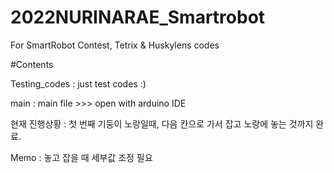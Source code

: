 # 2022NURINARAE_Smartrobot
For SmartRobot Contest, Tetrix & Huskylens codes

#Contents

Testing_codes : just test codes :)

main : main file >>> open with arduino IDE

현재 진행상황 : 첫 번째 기둥이 노랑일때, 다음 칸으로 가서 잡고 노랑에 놓는 것까지 완료.

Memo : 놓고 잡을 때 세부값 조정 필요
